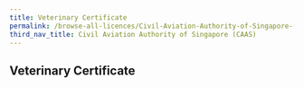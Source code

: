 ```yaml
---
title: Veterinary Certificate
permalink: /browse-all-licences/Civil-Aviation-Authority-of-Singapore-(CAAS)/Veterinary-Certificate
third_nav_title: Civil Aviation Authority of Singapore (CAAS)
---
```

## Veterinary Certificate

